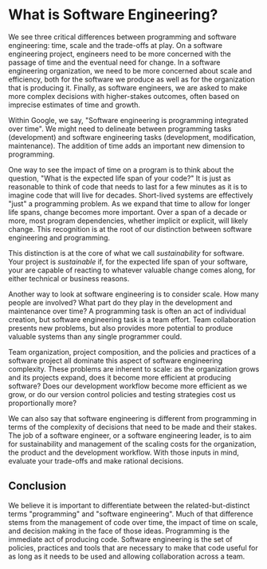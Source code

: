 # What is Software Engineering?

We see three critical differences between programming and software engineering: time, 
scale and the trade-offs at play.
On a software engineering project, engineers need to be more concerned with the passage
of time and the eventual need for change.
In a software engineering organization, we need to be more concerned about scale and 
efficiency, both for the software we produce as well as for the organization that is 
producing it.
Finally, as software engineers, we are asked to make more complex decisions with 
higher-stakes outcomes, often based on imprecise estimates of time and growth. 

Within Google, we say, "Software engineering is programming integrated over time". 
We might need to delineate between programming tasks (development) and software
engineering tasks (development, modification, maintenance). The addition of time 
adds an important new dimension to programming. 

One way to see the impact of time on a program is to think about the question, 
"What is the expected life span of your code?" It is just as reasonable to think
of code that needs to last for a few minutes as it is to imagine code that will live
for decades. Short-lived systems are effectively "just" a programming problem.
As we expand that time to allow for longer life spans, change becomes more important.
Over a span of a decade or more, most program dependencies, whether implicit or 
explicit, will likely change. This recognition is at the root of our distinction 
between software engineering and programming.

This distinction is at the core of what we call *sustainability* for software.
Your project is *sustainable* if, for the expected life span of your software, 
your are capable of reacting to whatever valuable change comes along, for either
technical or business reasons.

Another way to look at software engineering is to consider scale. How many people
are involved? What part do they play in the development and maintenance over time?
A programming task is often an act of individual creation, but software engineering
task is a team effort. Team collaboration presents new problems, but also provides
more potential to produce valuable systems than any single programmer could.

Team organization, project composition, and the policies and practices of a software
project all dominate this aspect of software engineering complexity. These problems
are inherent to scale: as the organization grows and its projects expand, does it 
become more efficient at producing software? Does our development workflow become 
more efficient as we grow, or do our version control policies and testing strategies
cost us proportionally more?

We can also say that software engineering is different from programming in terms of 
the complexity of decisions that need to be made and their stakes. The job of a 
software engineer, or a software engineering leader, is to aim for sustainability 
and management of the scaling costs for the organization, the product and the 
development workflow. With those inputs in mind, evaluate your trade-offs and make 
rational decisions. 

## Conclusion
We believe it is important to differentiate between the related-but-distinct terms 
"programming" and "software engineering". Much of that difference stems from the 
management of code over time, the impact of time on scale, and decision making in 
the face of those ideas. Programming is the immediate act of producing code. 
Software engineering is the set of policies, practices and tools that are necessary
to make that code useful for as long as it needs to be used and allowing collaboration
across a team.